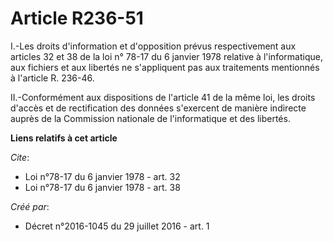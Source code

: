 # Article R236-51

I.-Les droits d'information et d'opposition prévus respectivement aux articles 
32
et 
38
de la loi n° 78-17 du 6 janvier 1978 relative à l'informatique, aux fichiers et aux libertés ne s'appliquent pas aux
traitements mentionnés à l'article R. 236-46. 

II.-Conformément aux dispositions de l'article 41 de la même loi, les droits d'accès et de rectification des données
s'exercent de manière indirecte auprès de la Commission nationale de l'informatique et des libertés.

**Liens relatifs à cet article**

_Cite_:

  - Loi n°78-17 du 6 janvier 1978 - art. 32
  - Loi n°78-17 du 6 janvier 1978 - art. 38

_Créé par_:

  - Décret n°2016-1045 du 29 juillet 2016 - art. 1
